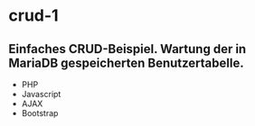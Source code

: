 # crud-1

## Einfaches CRUD-Beispiel. Wartung der in MariaDB gespeicherten Benutzertabelle.

* PHP
* Javascript
* AJAX
* Bootstrap

